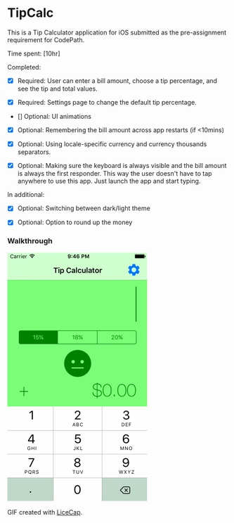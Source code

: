 # TipCalc
This is a Tip Calculator application for iOS submitted as the pre-assignment requirement for CodePath.

Time spent: [10hr]

Completed:

- [x] Required: User can enter a bill amount, choose a tip percentage, and see the tip and total values.

- [x] Required: Settings page to change the default tip percentage.

- [] Optional: UI animations

- [x] Optional: Remembering the bill amount across app restarts (if <10mins)

- [x] Optional: Using locale-specific currency and currency thousands separators.

- [x] Optional: Making sure the keyboard is always visible and the bill amount is always the first responder. This way the user doesn't have to tap anywhere to use this app. Just launch the app and start typing.

In additional:

- [x] Optional: Switching between dark/light theme

- [x] Optional: Option to round up the money

### Walkthrough

![Video Walkthrough](TipCalc_iP5.gif)

GIF created with [LiceCap](http://www.cockos.com/licecap/).
